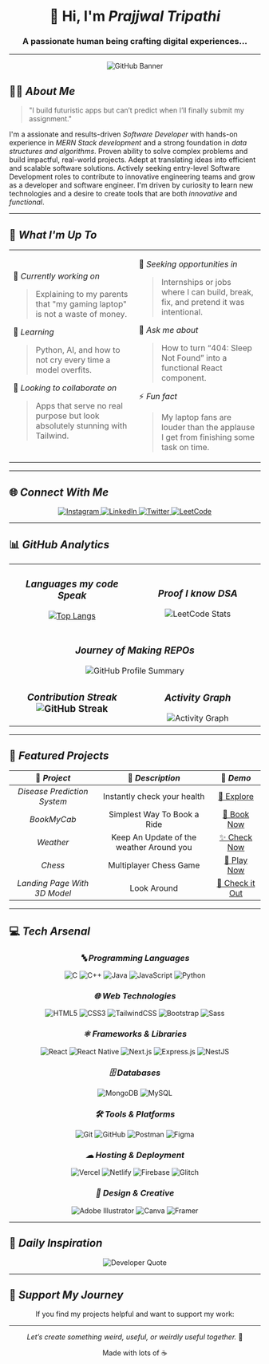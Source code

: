 <div align="center">

# 🚀 Hi, I'm *Prajjwal Tripathi*

### A passionate human being crafting digital experiences...

---
![GitHub Banner](https://user-images.githubusercontent.com/58959408/232639433-cb0aea21-66f0-4508-a771-85e2089c5a87.gif) 
</div>

## 👨‍💻 *About Me*

> "I build futuristic apps but can’t predict when I’ll finally submit my assignment."

I'm a assionate and results-driven *Software Developer* with hands-on experience in *MERN Stack development* and a strong 
foundation in *data structures and algorithms*. Proven ability to solve complex problems and build impactful, real-world 
projects. Adept at translating ideas into efficient and scalable software solutions. Actively seeking entry-level Software 
Development roles to contribute to innovative engineering teams and grow as a developer and software engineer. I'm driven by curiosity to learn new technologies and a desire to create tools that are both *innovative* and *functional*.

---

## 🚀 *What I'm Up To*

<table>
<tr>
<td width="50%">

🔭 *Currently working on*

> Explaining to my parents that "my gaming laptop" is not a waste of money.

🌱 *Learning*

> Python, AI, and how to not cry every time a model overfits.

👯 *Looking to collaborate on*

> Apps that serve no real purpose but look absolutely stunning with Tailwind.

</td>
<td width="50%">

🤝 *Seeking opportunities in*

> Internships or jobs where I can build, break, fix, and pretend it was intentional.

💬 *Ask me about*

> How to turn “404: Sleep Not Found” into a functional React component.

⚡ *Fun fact*

> My laptop fans are louder than the applause I get from finishing some task on time.

</td>
</tr>
</table>

---

## 🌐 *Connect With Me*

<div align="center">

<p align="center">
  <a href="https://www.instagram.com/pro.ahad/">
    <img src="https://img.shields.io/badge/Instagram-%23E4405F?style=for-the-badge&logo=instagram&logoColor=white" alt="Instagram" />
  </a>
  <a href="https://www.linkedin.com/in/ahad-ahmad-835b61256/">
    <img src="https://img.shields.io/badge/LinkedIn-%230077B5?style=for-the-badge&logo=linkedin&logoColor=white" alt="LinkedIn" />
  </a>
  <a href="https://x.com/pro_ahad4562">
    <img src="https://img.shields.io/badge/Twitter-%231DA1F2?style=for-the-badge&logo=twitter&logoColor=white" alt="Twitter" />
  </a>
  <a href="https://leetcode.com/u/Ahad_Ahmad/">
    <img src="https://img.shields.io/badge/LeetCode-%23FFA116?style=for-the-badge&logo=leetcode&logoColor=white" alt="LeetCode" />
  </a>
</p>
</div>

---

## 📊 *GitHub Analytics*

<div align="center">

<table>
<tr>
<td width="50%" align="center">

### *Languages my code Speak*



[![Top Langs](https://github-readme-stats.vercel.app/api/top-langs/?username=Ahad4562&layout=compact&theme=tokyonight)](https://github.com/anuraghazra/github-readme-stats)


</td>
<td width="50%" align="center">

### *Proof I know DSA*

<img src="https://leetcard.jacoblin.cool/Ahad_Ahmad?theme=dark&font=Inter&ext=heatmap" alt="LeetCode Stats" />

</td>
</tr>
<tr>
<td colspan="2" align="center">

### *Journey of Making REPOs*

<img src="https://github-profile-summary-cards.vercel.app/api/cards/profile-details?username=Ahad4562&theme=nord_bright" alt="GitHub Profile Summary" />

</td>
</tr>
<tr>
<td width="50%" align="center">

### *Contribution Streak* <img src="https://streak-stats.demolab.com?user=Ahad4562&theme=tokyonight&hide_border=true&background=0D1117&cacheBust=1" alt="GitHub Streak" />

</td>
<td width="50%" align="center">

### *Activity Graph*

<img src="https://github-readme-activity-graph.vercel.app/graph?username=Ahad4562&theme=tokyo-night&hide_border=true&bg_color=0D1117" alt="Activity Graph" />

</td>
</tr>
</table>
</div>

---

## 🎯 *Featured Projects*

<div align="center">

| 🌟 *Project* |         📝 *Description*          |                  🔗 *Demo*                  |
| :------------: | :---------------------------------: | :-------------------------------------------: |
| *Disease Prediction System* |   Instantly check your health    | [📝 Explore](https://disease-prediction-system-qr1m.onrender.com)  |
| *BookMyCab* | Simplest Way To Book a Ride | [🚀 Book Now](https://vercel.com/prajjwal-tripathis-projects-ab55a7a8/uber-clone) |
| *Weather* | Keep An Update of the weather Around you | [✨ Check Now](https://app-weather-h97i.onrender.com) |
|   *Chess*   |      Multiplayer Chess Game      |   [🎵 Play Now](https://chess-7bap.onrender.com)    |
| *Landing Page With 3D Model* | Look Around | [🚀 Check it Out](https://landingpage-zeta-sepia.vercel.app/) |

</div>

---

## 💻 *Tech Arsenal*

<div align="center">

### *🔤 Programming Languages*

![C](https://img.shields.io/badge/C-00599C?style=for-the-badge&logo=c&logoColor=white)
![C++](https://img.shields.io/badge/C++-00599C?style=for-the-badge&logo=c%2B%2B&logoColor=white)
![Java](https://img.shields.io/badge/Java-ED8B00?style=for-the-badge&logo=openjdk&logoColor=white)
![JavaScript](https://img.shields.io/badge/JavaScript-F7DF1E?style=for-the-badge&logo=javascript&logoColor=black)
![Python](https://img.shields.io/badge/Python-3776AB?style=for-the-badge&logo=python&logoColor=white)

### *🌐 Web Technologies*

![HTML5](https://img.shields.io/badge/HTML5-E34F26?style=for-the-badge&logo=html5&logoColor=white)
![CSS3](https://img.shields.io/badge/CSS3-1572B6?style=for-the-badge&logo=css3&logoColor=white)
![TailwindCSS](https://img.shields.io/badge/Tailwind_CSS-38B2AC?style=for-the-badge&logo=tailwind-css&logoColor=white)
![Bootstrap](https://img.shields.io/badge/Bootstrap-563D7C?style=for-the-badge&logo=bootstrap&logoColor=white)
![Sass](https://img.shields.io/badge/Sass-CC6699?style=for-the-badge&logo=sass&logoColor=white)

### *⚛ Frameworks & Libraries*

![React](https://img.shields.io/badge/React-20232A?style=for-the-badge&logo=react&logoColor=61DAFB)
![React Native](https://img.shields.io/badge/React_Native-20232A?style=for-the-badge&logo=react&logoColor=61DAFB)
![Next.js](https://img.shields.io/badge/Next.js-000000?style=for-the-badge&logo=nextdotjs&logoColor=white)
![Express.js](https://img.shields.io/badge/Express.js-404D59?style=for-the-badge&logo=express&logoColor=white)
![NestJS](https://img.shields.io/badge/NestJS-E0234E?style=for-the-badge&logo=nestjs&logoColor=white)

### *🗄 Databases*

![MongoDB](https://img.shields.io/badge/MongoDB-4EA94B?style=for-the-badge&logo=mongodb&logoColor=white)
![MySQL](https://img.shields.io/badge/MySQL-005C84?style=for-the-badge&logo=mysql&logoColor=white)

### *🛠 Tools & Platforms*

![Git](https://img.shields.io/badge/Git-F05032?style=for-the-badge&logo=git&logoColor=white)
![GitHub](https://img.shields.io/badge/GitHub-100000?style=for-the-badge&logo=github&logoColor=white)
![Postman](https://img.shields.io/badge/Postman-FF6C37?style=for-the-badge&logo=postman&logoColor=white)
![Figma](https://img.shields.io/badge/Figma-F24E1E?style=for-the-badge&logo=figma&logoColor=white)

### *☁ Hosting & Deployment*

![Vercel](https://img.shields.io/badge/Vercel-000000?style=for-the-badge&logo=vercel&logoColor=white)
![Netlify](https://img.shields.io/badge/Netlify-00C7B7?style=for-the-badge&logo=netlify&logoColor=white)
![Firebase](https://img.shields.io/badge/Firebase-FFCA28?style=for-the-badge&logo=firebase&logoColor=black)
![Glitch](https://img.shields.io/badge/Glitch-3333FF?style=for-the-badge&logo=glitch&logoColor=white)

### *🎨 Design & Creative*

![Adobe Illustrator](https://img.shields.io/badge/Adobe%20Illustrator-FF9A00?style=for-the-badge&logo=adobe%20illustrator&logoColor=white)
![Canva](https://img.shields.io/badge/Canva-%2300C4CC.svg?style=for-the-badge&logo=Canva&logoColor=white)
![Framer](https://img.shields.io/badge/Framer-black?style=for-the-badge&logo=framer&logoColor=blue)

</div>

---

## 💭 *Daily Inspiration*

<div align="center">
<img src="https://quotes-github-readme.vercel.app/api?type=horizontal&theme=tokyonight" alt="Developer Quote" />
</div>

---
## 🤝 *Support My Journey*

<div align="center">

If you find my projects helpful and want to support my work:

</div>

---

<div align="center">

*Let’s create something weird, useful, or weirdly useful together.* 🚀

Made with lots of ☕

</div>
